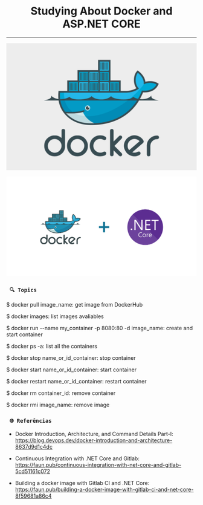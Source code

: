 <h1 align="center"><strong>Studying About Docker and ASP.NET CORE</strong></h1>

<hr/>

<p align="center">
    <img src="/Img/docker.png" alt="Docker image" title="Docker">
</p> 

<p align="center">
    <img src="/Img/docker_and_aspnetcore.png" alt="Docker and ASP.NET Core" title="TrueLove">
</p> 

### ` 🔍 Topics`
<p>$ docker pull image_name: get image from DockerHub</p>

<p>$ docker images: list images avaliables</p>

<p>$ docker run --name my_container -p 8080:80 -d image_name: create and start container</p>

<p>$ docker ps -a: list all the containers</p>

<p>$ docker stop name_or_id_container: stop container</p>

<p>$ docker start name_or_id_container: start container</p>

<p>$ docker restart name_or_id_container: restart container</p>

<p>$ docker rm container_id: remove container</p>

<p>$ docker rmi image_name: remove image</p>

### ` 🌐 Referências`
- Docker Introduction, Architecture, and Command Details Part-I: https://blog.devops.dev/docker-introduction-and-architecture-8637d9d1c4dc

- Continuous Integration with .NET Core and Gitlab: https://faun.pub/continuous-integration-with-net-core-and-gitlab-5cd51161c072

- Building a docker image with Gitlab CI and .NET Core: https://faun.pub/building-a-docker-image-with-gitlab-ci-and-net-core-8f59681a86c4

